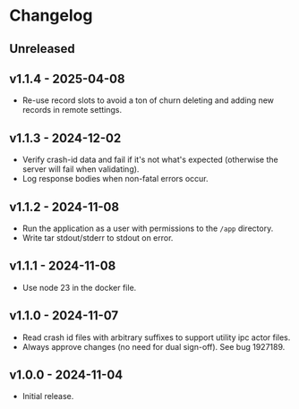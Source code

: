 # Changelog

## Unreleased

## v1.1.4 - 2025-04-08
- Re-use record slots to avoid a ton of churn deleting and adding new records in remote settings.

## v1.1.3 - 2024-12-02
- Verify crash-id data and fail if it's not what's expected (otherwise the server will fail when
  validating).
- Log response bodies when non-fatal errors occur.

## v1.1.2 - 2024-11-08
- Run the application as a user with permissions to the `/app` directory.
- Write tar stdout/stderr to stdout on error.

## v1.1.1 - 2024-11-08
- Use node 23 in the docker file.

## v1.1.0 - 2024-11-07
- Read crash id files with arbitrary suffixes to support utility ipc actor files.
- Always approve changes (no need for dual sign-off). See bug 1927189.

## v1.0.0 - 2024-11-04
- Initial release.
